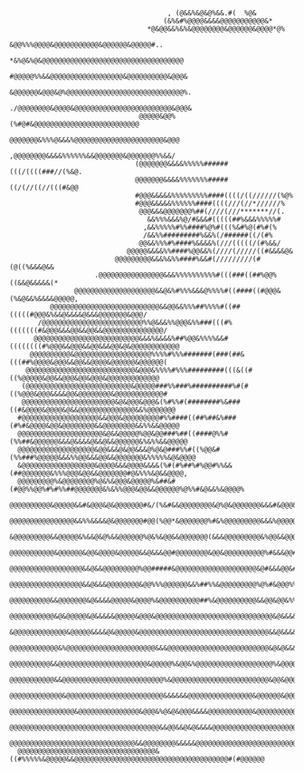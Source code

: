                                                                                                              
                                                                                                              
                                                                                                              
                                           , (@&&%&@&@%&&.#(  %@&                                             
                                          (&%&#%@@@@&&&&@@@@@@@@@@@&*                                         
                                      *@&@@&&%&%&@@@@@@@@&@@@@@@&@@@@*@%                                      
                                     &@@%%%@@@@&@@@@@@@@@@@&@@@@@@&@@@@@#..                                   
                                  *&%@&%@&@@@@@@@@@@@@@@@@@@@@@@@@@@@@@@@@@@@                                 
                                  #@@@@@%%&&@@@@@@@@@@@@@@@@@@&@@@@@@@@@@&@@@&                                
                                  &@@@@@@&@@@&@%@@@@@@@@@@@@@@@@@@@@@@@@@@@@@%.                               
                                  ./@@@@@@@@&@@@@&@@@@@@@@@@@@@@@@@@@@@@@@&@@@&                               
                                    @@@@@&@@%(%#@#&@@@@@@@@@@@@@@@@@@@@@@@@@@                                 
                                    @@@@@@@&%%%@&&&%@@@@@@@@@@@@@@@@@@@@@@&@@@                                
                                   ,@@@@@@@@&&&&%%%%%%&&@@@@@@@&@@@@@@@%%&&/                                  
                                   (@@@@@@@&&&&%%%%%######(((/((((###//(%&@.                                  
                                   @@@@@@@&&&&%%%%%%%#####((/(//((//(((#&@@                                   
                                   #@@@&&&&&%%%%%%%%%####((((/((//////(%@%                                    
                                   #@@@&&&&&%%%%%%####((((///(//*//////%                                      
                                    @@@&&&@@@@@@@%##(////(///*******//(.                                      
                                      &&%%%&&&%@/#&&&#(((((##%&&&%%%%%#                                       
                                     ,&&%%%%%#%%####%@%#(((%&#%@(#%#(%                                        
                                     /&&%%#########%&&%(/######((/(#%                                         
                                    @@&&%%%#%####%&&&&%(///(((((/(#%&&/                                       
                                 @@@@@&&&&%%####%@@&&%(////(/////((#&&&&@&                                    
                              @@@@@@@@@&&&%&%%####%&&#(/////////(#(@((%&&&@&&                                 
                         .@@@@@@@@@@@@@@@@&&&%%%%%%%%%%#(((###((##%@@%((&&@&&&&&(*                            
                    @@@@@@@@@@@@@@@@@@@@&&@&%#%%%&&&@%%%%#((####((#@@@&(%&@&&%&&&&@@@@@,                      
              @@@@@@@@@@@@@@@@@@@@@@@@@@@&&@@&&%%%##%%%%#((##(((((#@@@&%&&@&&&&@&&&@@@@@@@&@@@/               
           /@@@@@@@@@@@@@@@@@@@@@@@@@%%@&&&%%@@@&%%###(((#%(((((((#&@@@&&&@@&&@@&&@@@@@@@@@@@@@@@/            
          @@@@@@@@@@@@@@@@@@@@@@@@@@&&&%&&&&%##%@@&%%%%&&#((((((((#%@@@&&@@@&&@@&&&@@&@&@@@@@@@@@@@@          
         @@@@@@@@@@&@@@@@@@@@@@@@@@@@@@%%%%#%%%#######(###(##&(((##%@@@@&@@@&&@@&&@@@@&@@@@@@&@@@@@@(         
        @@@@@@@@@@@@@@@@@@@@@@@@@@@&@@@&%%%%#%%%#########(((&((#((%@@@@@&@@&&@@@&@@&@@@&@@@@@@@@@@@@@         
       (@@@@@@@@@@@@@@@@@@@@@@@@@@&@@@@@###%%###%##########%#(#((%@@@&@@@&&&&@@&@@@@@@@@&@@@@@@@@@@@@#        
       @@@@@@@@@@@@@@@@@@@@@@@&@&@@@&@@@&(%#%%#(########%&###((#&@@@@&@@@@&@&&@@@@@@@@@@@@@@&&%@@@@@@@        
      #@@@@@@@@@@@@@@@@@@@&&@@@&@@@@@@@@@#%%####((##%##&%###(#%#&@@@@&@@&@@@@@@@@&&@@@@@@@@&&%%&&@@@@@        
      @@@@@@@@@@@@@@@@@@@@@&@&&@@@@@%@@&@@###%##((####@%%#(%%##&@@@@@@&&&@&&&&@&&@&&@@@@@@&%&%%&&@@@@@        
      @@@@@@@@@@@@@@@@@@@&@@&&&@&@@&&&@%@&@###%%#((%@@&#(%%###%@@@@@&&&%%@@&&&@@&&@@@@@@@&%%%%%&@&@@@@        
      &@@@@@@@@@@@@@@@@@@&@@@@&&&@@@@&&&&(%#(#%##%#%@@#%%&&(##@@@@@@@&%%%@@@&@@&&@@@@@@@#@&%%%&@&&@@@@,       
      @@@@@@@@@%&@@@@@@@@%@&%&@@@&@@@@@%&##&#(#@@%%@@%#%#%%##@@@@@@@&%&%%@@@&@@&&@@@@@@%@%%#&@&&%&@@@@%       
      @@@@@@@@@@&@@@@@&&#&@@@&@&@@@@@@@#&/(%&#&&@@@@@@@@&@%@&@@@@@@@&&&#&@@@&&%&@@@@@&&%@@&@@&&&&@@@@@@       
      @@@@@@@@@@@@@@@@&&%%&&&&@&@@@@@@@#@@(%@@*&@@@@@@@%#&%@@@@@@@@@&&&%@@@@@@&&&&&@@&%@@@@@@&@&&@@@@@@       
      &@@@@@@@@@&&@@@@@&%&&@&@%&&@@@@@@%@&%&@@&&@@@@@@@(&&&@@@@@@@@@&%@@&&@@@&&%%&@&@&&@@@@@@@&@&@@@@@@.      
      @@@@@@@@@@@&@@@@@@&@@&@@@@&@@@@@&&@&&&@@#@@@@@@@@&@@&@@@@@@@@@@%#&&&@@#&@&%@%&@@@@@@@@%%%&&&@@@@@,      
      @@@@@@@@@@@@@@@@@@&&@&&@@@@@@@@@%@@#####&@@@@@@@@@@@@@@@@@@@@&@#&&&@@&#%@@&&&&&&@@@@@@@@&&@&@@@@@*      
      @@@@@@@@@@@@@@@@@@&&@&&&@@@@@@@@&@@%%%@@@@@@&&%##%%&@@@@@@@@@%@%#&@@@%%&@@@&&&@&@@@@@@@@@@%@@@@@@/      
      @@@@@@@@@@&&@@@@@@@&@&&&&@@@@@&@@@@%&@@@@@@@@@@##%&@@@@@@@@@@&&@@&@@&%%&&@&&&@&@@@@@@@@@@&@&@@@@@(      
      @@@@@@@@@@@&@&@@@@@&@&&&&&@@@@@&@@@&@@@@@@@@@@@@@@@@@@@@@@@@@@@@@&@&&&&&@@&&@@&@@@@@@@@@&&&@@@@@@%      
      &@@@@@@@@@@@@@&@@@@@&&&&@&@@@@@&@@@@@@@@@@@@@@@@@@@@@@@@@@@@@@@@&&@&&&&&@@@@&@@@@@@@@@&&&@@@@@@@@/      
      @@@@@@@@@@@@&%@@@@@@@@@@@@@@@@@@@@@@&&&@@@@@@@@@@@@@@@@@@@@@@@@@&@&@&&&@@@@@@@@@@@@@@&@&&@&@@@@@@       
      @@@@@@@@@@&&@@@@@@@@@@@@@@@@@@@@@@&@@@@@%&@@&%@@@@@@@@@@@@@@@@@@@%&@@@@@@@@@@@@@@@@@@@@@@@@@@@@@@       
      @@@@@@@@@@@&&@@@@@@@@@@@@@@@@@@@@@@@@@%&@@@@@@@@@@@@@@@@@@@@@@@@&@@&@@@@@@@@@@@@@@@@@@@@%%&&@@@@,       
      @@@@@@@@@@@@@&@@@@@@@@@@@@@@@@@@@@@@@@&&&&&&@@@@@@@@@@@@@@@@&@@@@@@&@@@@@@@@@@@@@@@@@&&%%&&@@@@@@       
      @@@@@@@@@@@@@@@@&@@@@@@@@@@@@@@@&@@@&%@&@&@@@&&&&@@@@@@@@@@@&@@@@@@@@@@@@@@@@@@@@@@@@@@@@&&&&@@@@.      
      @@@@@@@@@@@@@@@@@@@@@@@@@@@@@@@@@@@@@&&@@&&@&@&&&&@@@@@@@@@@@@@@@@@@@@@@@@@@@@@@@@@@@@@@@@@@&@@@@.      
      @@@@@@@@@@@@@@@@@@@@@@@@@@@@@@@&&@@@@@@@@&&&&&@@@@@@@@@@@@@@@@@@@@@@@@@@@@@@@@@@@@@@@@@@@@&&@@@@@@      
      @@@@@@@@@@@@@@@@@@@@@@@@@@@@@@@@@@&((#%%%%%&@@@@@&&@@@@@@@@@@@@@@@@@@@@@@@@@@@@@@@@@@@@@@#(#@@@@@@      
                                                                                                              
                                                                                                              
